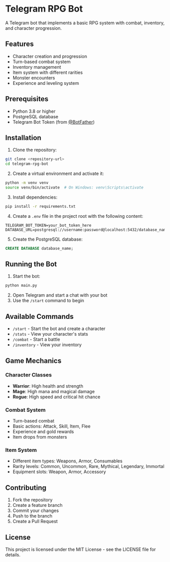 # Telegram RPG Bot

A Telegram bot that implements a basic RPG system with combat, inventory, and character progression.

## Features

- Character creation and progression
- Turn-based combat system
- Inventory management
- Item system with different rarities
- Monster encounters
- Experience and leveling system

## Prerequisites

- Python 3.8 or higher
- PostgreSQL database
- Telegram Bot Token (from [@BotFather](https://t.me/botfather))

## Installation

1. Clone the repository:
```bash
git clone <repository-url>
cd telegram-rpg-bot
```

2. Create a virtual environment and activate it:
```bash
python -m venv venv
source venv/bin/activate  # On Windows: venv\Scripts\activate
```

3. Install dependencies:
```bash
pip install -r requirements.txt
```

4. Create a `.env` file in the project root with the following content:
```env
TELEGRAM_BOT_TOKEN=your_bot_token_here
DATABASE_URL=postgresql://username:password@localhost:5432/database_name
```

5. Create the PostgreSQL database:
```sql
CREATE DATABASE database_name;
```

## Running the Bot

1. Start the bot:
```bash
python main.py
```

2. Open Telegram and start a chat with your bot
3. Use the `/start` command to begin

## Available Commands

- `/start` - Start the bot and create a character
- `/stats` - View your character's stats
- `/combat` - Start a battle
- `/inventory` - View your inventory

## Game Mechanics

### Character Classes

- **Warrior**: High health and strength
- **Mage**: High mana and magical damage
- **Rogue**: High speed and critical hit chance

### Combat System

- Turn-based combat
- Basic actions: Attack, Skill, Item, Flee
- Experience and gold rewards
- Item drops from monsters

### Item System

- Different item types: Weapons, Armor, Consumables
- Rarity levels: Common, Uncommon, Rare, Mythical, Legendary, Immortal
- Equipment slots: Weapon, Armor, Accessory

## Contributing

1. Fork the repository
2. Create a feature branch
3. Commit your changes
4. Push to the branch
5. Create a Pull Request

## License

This project is licensed under the MIT License - see the LICENSE file for details. 